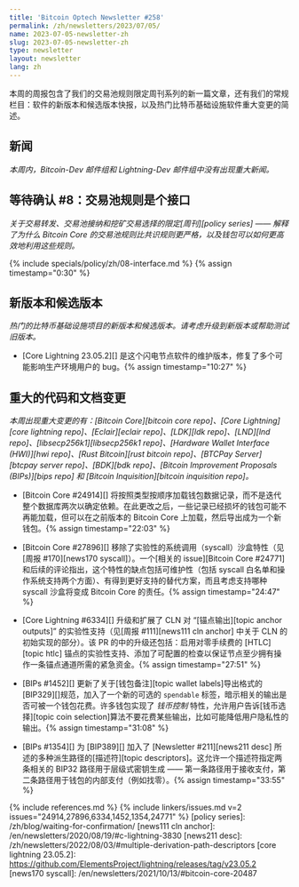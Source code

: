 ```yaml
---
title: 'Bitcoin Optech Newsletter #258'
permalink: /zh/newsletters/2023/07/05/
name: 2023-07-05-newsletter-zh
slug: 2023-07-05-newsletter-zh
type: newsletter
layout: newsletter
lang: zh
---
```


本周的周报包含了我们的交易池规则限定周刊系列的新一篇文章，还有我们的常规栏目：软件的新版本和候选版本快报，以及热门比特币基础设施软件重大变更的简述。

## 新闻

*本周内，Bitcoin-Dev 邮件组和 Lightning-Dev 邮件组中没有出现重大新闻。*

## 等待确认 #8：交易池规则是个接口

*关于交易转发、交易池接纳和挖矿交易选择的限定[周刊][policy series] —— 解释了为什么 Bitcoin Core 的交易池规则比共识规则更严格，以及钱包可以如何更高效地利用这些规则。*

{% include specials/policy/zh/08-interface.md %} {% assign timestamp="0:30" %}

## 新版本和候选版本

*热门的比特币基础设施项目的新版本和候选版本。请考虑升级到新版本或帮助测试旧版本。*

- [Core Lightning 23.05.2][] 是这个闪电节点软件的维护版本，修复了多个可能影响生产环境用户的 bug。{% assign timestamp="10:27" %}

## 重大的代码和文档变更

*本周出现重大变更的有：[Bitcoin Core][bitcoin core repo]、[Core Lightning][core lightning repo]、[Eclair][eclair repo]、[LDK][ldk repo]、[LND][lnd repo]、[libsecp256k1][libsecp256k1 repo]、[Hardware Wallet Interface (HWI)][hwi repo]、[Rust Bitcoin][rust bitcoin repo]、[BTCPay Server][btcpay server repo]、[BDK][bdk repo]、[Bitcoin Improvement Proposals (BIPs)][bips repo] 和 [Bitcoin Inquisition][bitcoin inquisition repo]。*

- [Bitcoin Core #24914][] 将按照类型按顺序加载钱包数据记录，而不是迭代整个数据库两次以确定依赖。在此更改之后，一些记录已经损坏的钱包可能不再能加载，但可以在之前版本的 Bitcoin Core 上加载，然后导出成为一个新钱包。{% assign timestamp="22:03" %}

- [Bitcoin Core #27896][] 移除了实验性的系统调用（syscall）沙盒特性（见[周报 #170][news170 syscall]）。一个[相关的 issue][Bitcoin Core #24771] 和后续的评论指出，这个特性的缺点包括可维护性（包括 syscall 白名单和操作系统支持两个方面）、有得到更好支持的替代方案，而且考虑支持哪种 syscall 沙盒将变成 Bitcoin Core 的责任。{% assign timestamp="24:47" %}

- [Core Lightning #6334][] 升级和扩展了 CLN 对 “[锚点输出][topic anchor outputs]” 的实验性支持（见[周报 #111][news111 cln anchor] 中关于 CLN 的初始实现的部分）。该 PR 的中的升级还包括：启用对零手续费的 [HTLC][topic htlc] 锚点的实验性支持、添加了可配置的检查以保证节点至少拥有操作一条锚点通道所需的紧急资金。{% assign timestamp="27:51" %}

- [BIPs #1452][] 更新了关于[钱包备注][topic wallet labels]导出格式的[BIP329][]规范，加入了一个新的可选的  `spendable` 标签，暗示相关的输出是否可被一个钱包花费。许多钱包实现了 *钱币控制* 特性，允许用户告诉[钱币选择][topic coin selection]算法不要花费某些输出，比如可能降低用户隐私性的输出。{% assign timestamp="31:08" %}

- [BIPs #1354][] 为 [BIP389][] 加入了 [Newsletter #211][news211 desc] 所述的多种派生路径的[描述符][topic descriptors]。这允许一个描述符指定两条相关的 BIP32 路径用于层级式密钥生成 —— 第一条路径用于接收支付，第二条路径用于钱包的内部支付（例如找零）。{% assign timestamp="33:55" %}

{% include references.md %}
{% include linkers/issues.md v=2 issues="24914,27896,6334,1452,1354,24771" %}
[policy series]: /zh/blog/waiting-for-confirmation/
[news111 cln anchor]: /en/newsletters/2020/08/19/#c-lightning-3830
[news211 desc]: /zh/newsletters/2022/08/03/#multiple-derivation-path-descriptors
[core lightning 23.05.2]: https://github.com/ElementsProject/lightning/releases/tag/v23.05.2
[news170 syscall]: /en/newsletters/2021/10/13/#bitcoin-core-20487
